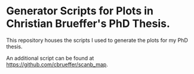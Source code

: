 # Generator Scripts for Plots in Christian Brueffer's PhD Thesis.

This repository houses the scripts I used to generate the plots for my PhD thesis.

An additional script can be found at https://github.com/cbrueffer/scanb_map.
